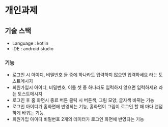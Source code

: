 # 개인과제 

## 기술 스택

* Language : kotlin
* IDE : android studio

### 기능
* 로그인 시 아이디, 비밀번호 둘 중에 하나라도 입력하지 않으면 입력하세요 라는 토스트메시지
* 회원가입시 아이디, 비밀번호, 이름 셋 중 하나라도 입력하지 않으면 입력하세요 라는 토스트메시지
* 로그인 후 홈 화면시 종료 버튼 클릭 시 버튼색, 그림 모양, 글자색 바뀌는 기능
* 로그인 아이디가 홈화면에 반영되는 기능, 홈화면이 그림이 로그인 할 때 마다 랜덤하게 바뀌는 기능 
* 회원가입 아이디 비밀번호 2개의 데이터가 로그인 화면에 반영되는 기능
  
  
